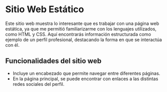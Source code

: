 # Sitio Web Estático

Este sitio web muestra lo interesante que es trabajar con una página web estática, 
ya que me permitió familiarizarme con los lenguajes utilizados, como HTML y CSS.
Aquí encontrarás información estructurada como ejemplo de un perfil profesional, 
destacando la forma en que se interactúa con él. 

## Funcionalidades del sitio web

- Incluye un encabezado que permite navegar entre diferentes páginas.
- En la página principal, se puede encontrar con enlaces a las distintas redes sociales del perfil.

